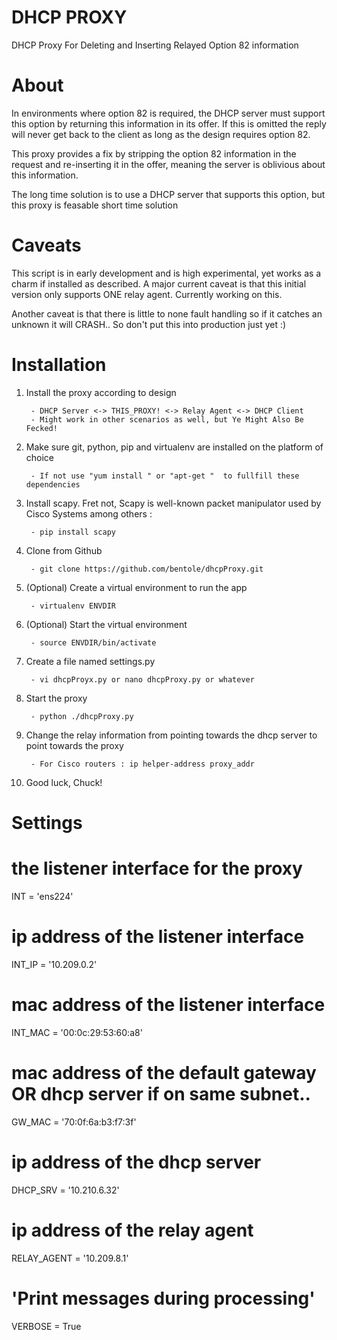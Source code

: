 # DHCP PROXY
DHCP Proxy For Deleting and Inserting Relayed Option 82 information

# About

In environments where option 82 is required, the DHCP server must support this option by 
returning this information in its offer. If this is omitted the reply will never get back
to the client as long as the design requires option 82.

This proxy provides a fix by stripping the option 82 information in the request and
re-inserting it in the offer, meaning the server is oblivious about this information.

The long time solution is to use a DHCP server that supports this option, but this proxy is feasable
short time solution

# Caveats

This script is in early development and is high experimental, yet works as a charm if installed as described.
A major current caveat is that this initial version only supports ONE relay agent. Currently working on this.

Another caveat is that there is little to none fault handling so if it catches an unknown it will CRASH.. So don't put this into production just yet :)

# Installation

1. Install the proxy  according to design

		- DHCP Server <-> THIS_PROXY! <-> Relay Agent <-> DHCP Client
		- Might work in other scenarios as well, but Ye Might Also Be Fecked!

2. Make sure git, python, pip and virtualenv are installed on the platform of choice

		- If not use "yum install " or "apt-get "  to fullfill these dependencies

3. Install scapy. Fret not, Scapy is well-known packet manipulator used by Cisco Systems among others : 

		- pip install scapy

4. Clone from Github

		- git clone https://github.com/bentole/dhcpProxy.git

5. (Optional) Create a virtual environment to run the app

		- virtualenv ENVDIR 

6. (Optional) Start the virtual environment

		- source ENVDIR/bin/activate
		
7. Create a file named settings.py

		- vi dhcpProyx.py or nano dhcpProxy.py or whatever

8. Start the proxy

		- python ./dhcpProxy.py
		
9. Change the relay information from pointing towards the dhcp server to point towards the proxy

		- For Cisco routers : ip helper-address proxy_addr

10. Good luck, Chuck!

# Settings

# the listener interface for the proxy
INT = 'ens224' 

# ip address of the listener interface
INT_IP = '10.209.0.2' 

# mac address of the listener interface
INT_MAC = '00:0c:29:53:60:a8' 

# mac address of the default gateway OR dhcp server if on same subnet..
GW_MAC = '70:0f:6a:b3:f7:3f'	

# ip address of the dhcp server
DHCP_SRV = '10.210.6.32' 

# ip address of the relay agent
RELAY_AGENT = '10.209.8.1' 

# 'Print messages during processing'
VERBOSE = True 

